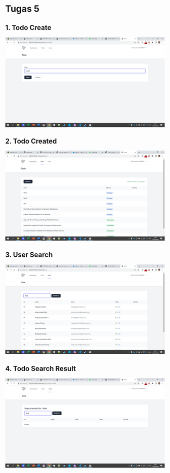 # Tugas 5

## 1. Todo Create
![Alt text](screenshot/tugas5/Screenshot_1.png)
## 2. Todo Created
![Alt text](screenshot/tugas5/Screenshot_2.png)
## 3. User Search
![Alt text](screenshot/tugas5/Screenshot_3.png)
## 4. Todo Search Result
![Alt text](screenshot/tugas5/Screenshot_4.png)
